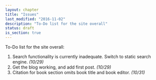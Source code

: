 ```yaml
---
layout: chapter
title: "Issues"
last_modified: "2016-11-02"
description: "To-Do list for the site overall"
status: draft
is_section: true
---
```


To-Do list for the site overall:


1. Search functionality is currently inadequate. Switch to static search engine. *(10/29)*
1. Get the blog working, and add first post. *(10/29)*
1. Citation for book section omits book title and book editor. *(10/31)*